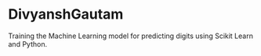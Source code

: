 # DivyanshGautam
Training the Machine Learning model for predicting digits using Scikit Learn and Python.
